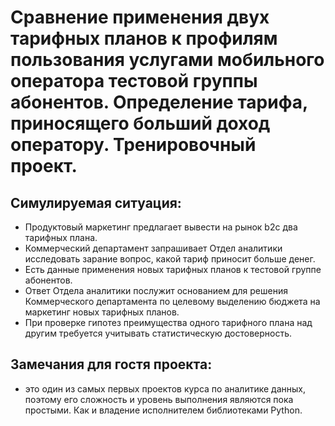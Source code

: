 # Сравнение применения двух тарифных планов к профилям пользования услугами мобильного оператора тестовой группы абонентов.  Определение тарифа, приносящего больший доход оператору.  Тренировочный проект.

## Симулируемая ситуация:
* Продуктовый маркетинг предлагает вывести на рынок b2c два тарифных плана.
* Коммерческий департамент запрашивает Отдел аналитики исследовать зарание вопрос, какой тариф приносит больше денег.
* Есть данные применения новых тарифных планов к тестовой группе абонентов.
* Ответ Отдела аналитики послужит основанием для решения Коммерческого департамента по целевому выделению бюджета на маркетинг новых тарифных планов.
* При проверке гипотез преимущества одного тарифного плана над другим требуется учитывать статистическую достоверность.

## Замечания для гостя проекта:
* это один из самых первых проектов курса по аналитике данных, поэтому его сложность и уровень выполнения являются пока простыми. Как и владение исполнителем библиотеками Python. 
